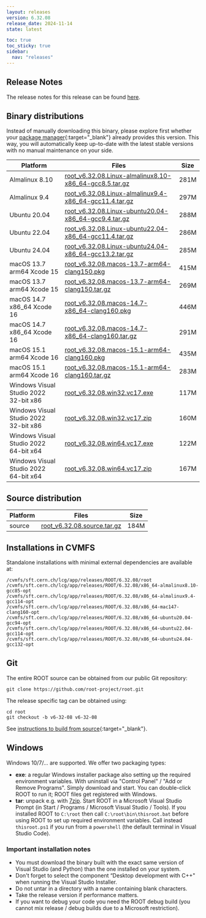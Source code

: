 ```yaml
---
layout: releases
version: 6.32.08
release_date: 2024-11-14
state: latest

toc: true
toc_sticky: true
sidebar:
  nav: "releases"
---
```



## Release Notes

The release notes for this release can be found [here](https://root.cern/doc/v632/release-notes.html#release-6.32.08).

## Binary distributions

Instead of manually downloading this binary, please explore first whether your [package manager](../../install/#install-via-a-package-manager){:target="\_blank"} already provides this version.
This way, you will automatically keep up-to-date with the latest stable versions with no manual maintenance on your side.

| Platform       | Files | Size |
|-----------|-------|-----|
| Almalinux 8.10 | [root_v6.32.08.Linux-almalinux8.10-x86_64-gcc8.5.tar.gz](https://root.cern/download/root_v6.32.08.Linux-almalinux8.10-x86_64-gcc8.5.tar.gz) | 281M |
| Almalinux 9.4 | [root_v6.32.08.Linux-almalinux9.4-x86_64-gcc11.4.tar.gz](https://root.cern/download/root_v6.32.08.Linux-almalinux9.4-x86_64-gcc11.4.tar.gz) | 297M |
| Ubuntu 20.04 | [root_v6.32.08.Linux-ubuntu20.04-x86_64-gcc9.4.tar.gz](https://root.cern/download/root_v6.32.08.Linux-ubuntu20.04-x86_64-gcc9.4.tar.gz) | 288M |
| Ubuntu 22.04 | [root_v6.32.08.Linux-ubuntu22.04-x86_64-gcc11.4.tar.gz](https://root.cern/download/root_v6.32.08.Linux-ubuntu22.04-x86_64-gcc11.4.tar.gz) | 286M |
| Ubuntu 24.04 | [root_v6.32.08.Linux-ubuntu24.04-x86_64-gcc13.2.tar.gz](https://root.cern/download/root_v6.32.08.Linux-ubuntu24.04-x86_64-gcc13.2.tar.gz) | 285M |
| macOS 13.7 arm64 Xcode 15 | [root_v6.32.08.macos-13.7-arm64-clang150.pkg](https://root.cern/download/root_v6.32.08.macos-13.7-arm64-clang150.pkg) | 415M |
| macOS 13.7 arm64 Xcode 15 | [root_v6.32.08.macos-13.7-arm64-clang150.tar.gz](https://root.cern/download/root_v6.32.08.macos-13.7-arm64-clang150.tar.gz) | 269M |
| macOS 14.7 x86_64 Xcode 16 | [root_v6.32.08.macos-14.7-x86_64-clang160.pkg](https://root.cern/download/root_v6.32.08.macos-14.7-x86_64-clang160.pkg) | 446M |
| macOS 14.7 x86_64 Xcode 16 | [root_v6.32.08.macos-14.7-x86_64-clang160.tar.gz](https://root.cern/download/root_v6.32.08.macos-14.7-x86_64-clang160.tar.gz) | 291M |
| macOS 15.1 arm64 Xcode 16 | [root_v6.32.08.macos-15.1-arm64-clang160.pkg](https://root.cern/download/root_v6.32.08.macos-15.1-arm64-clang160.pkg) | 435M |
| macOS 15.1 arm64 Xcode 16 | [root_v6.32.08.macos-15.1-arm64-clang160.tar.gz](https://root.cern/download/root_v6.32.08.macos-15.1-arm64-clang160.tar.gz) | 283M |
| Windows Visual Studio 2022 32-bit x86  | [root_v6.32.08.win32.vc17.exe](https://root.cern/download/root_v6.32.08.win32.vc17.exe) | 117M |
| Windows Visual Studio 2022 32-bit x86  | [root_v6.32.08.win32.vc17.zip](https://root.cern/download/root_v6.32.08.win32.vc17.zip) | 160M |
| Windows Visual Studio 2022 64-bit x64  | [root_v6.32.08.win64.vc17.exe](https://root.cern/download/root_v6.32.08.win64.vc17.exe) | 122M |
| Windows Visual Studio 2022 64-bit x64  | [root_v6.32.08.win64.vc17.zip](https://root.cern/download/root_v6.32.08.win64.vc17.zip) | 167M |

## Source distribution

| Platform       | Files | Size |
|-----------|-------|-----|
| source | [root_v6.32.08.source.tar.gz](https://root.cern/download/root_v6.32.08.source.tar.gz) | 184M |


## Installations in CVMFS

Standalone installations with minimal external dependencies are available at:
~~~
/cvmfs/sft.cern.ch/lcg/app/releases/ROOT/6.32.08/root
/cvmfs/sft.cern.ch/lcg/app/releases/ROOT/6.32.08/x86_64-almalinux8.10-gcc85-opt
/cvmfs/sft.cern.ch/lcg/app/releases/ROOT/6.32.08/x86_64-almalinux9.4-gcc114-opt
/cvmfs/sft.cern.ch/lcg/app/releases/ROOT/6.32.08/x86_64-mac147-clang160-opt
/cvmfs/sft.cern.ch/lcg/app/releases/ROOT/6.32.08/x86_64-ubuntu20.04-gcc94-opt
/cvmfs/sft.cern.ch/lcg/app/releases/ROOT/6.32.08/x86_64-ubuntu22.04-gcc114-opt
/cvmfs/sft.cern.ch/lcg/app/releases/ROOT/6.32.08/x86_64-ubuntu24.04-gcc132-opt
~~~


## Git

The entire ROOT source can be obtained from our public Git repository:

~~~
git clone https://github.com/root-project/root.git
~~~
The release specific tag can be obtained using:
~~~
cd root
git checkout -b v6-32-08 v6-32-08
~~~

See [instructions to build from source](../../install/#build-from-source){:target="\_blank"}.

## Windows

Windows 10/7/... are supported. We offer two packaging types:

 * **exe**: a regular Windows installer package also setting up the required environment variables. With uninstall via "Control Panel" / "Add or Remove Programs". Simply download and start. You can double-click ROOT to run it; ROOT files get registered with Windows.
 * **tar**: unpack e.g. with [7zip](https://www.7-zip.org). Start ROOT in a Microsoft Visual Studio Prompt (in Start / Programs / Microsoft Visual Studio / Tools). If you installed ROOT to `C:\root` then call `C:\root\bin\thisroot.bat` before using ROOT to set up required environment variables. Call instead `thisroot.ps1` if you run from a `powershell` (the default terminal in Visual Studio Code).

### Important installation notes

 * You must download the binary built with the exact same version of Visual Studio (and Python) than the one installed on your system.
 * Don't forget to select the component “Desktop development with C++" when running the Visual Studio Installer.
 * Do not untar in a directory with a name containing blank characters.
 * Take the release version if performance matters.
 * If you want to debug your code you need the ROOT debug build (you cannot mix release / debug builds due to a Microsoft restriction).
